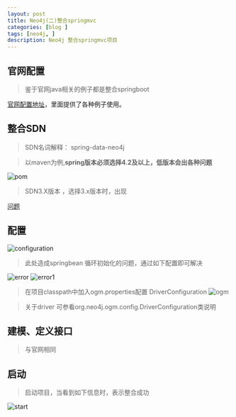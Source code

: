 ```yaml
---
layout: post
title: Neo4j(二)整合springmvc
categories: [blog ]
tags: [neo4j, ]
description: Neo4j 整合springmvc项目
---
```


##  官网配置
    
 >   鉴于官网java相关的例子都是整合springboot
   
   [官网配置地址](https://neo4j.com/developer/java/)，里面提供了各种例子使用。
   
##  整合SDN

   > SDN名词解释： spring-data-neo4j
    
   > 以maven为例,**spring版本必须选择4.2及以上，低版本会出各种问题**
   
   ![pom]({{site.url}}/images/2016/12/12/pom.jpg) 
   
   > SDN3.X版本 ，选择3.x版本时，出现
   
   [问题](http://stackoverflow.com/questions/30254176/issues-while-retrieving-existing-nodes-using-spring-data-neo4j/30633870#30633870)
   
##  配置

    
   ![configuration]({{site.url}}/images/2016/12/12/configuration.jpg)
   
  > 此处造成springbean 循环初始化的问题，通过如下配置即可解决
  
  ![error]({{site.url}}/images/2016/12/12/error.jpg) 
  ![error1]({{site.url}}/images/2016/12/12/error1.jpg)
  
  > 在项目classpath中加入ogm.properties配置
    DriverConfiguration
  ![ogm]({{site.url}}/images/2016/12/12/ogm.jpg)
  
  > 关于driver 可参看org.neo4j.ogm.config.DriverConfiguration类说明
   
##  建模、定义接口
> 与官网相同

## 启动

> 启动项目，当看到如下信息时，表示整合成功

 ![start]({{site.url}}/images/2016/12/12/start.jpg)
    
  
  
   
   
   
   
    
  
    